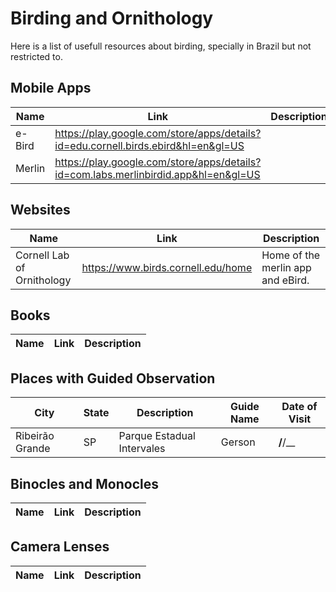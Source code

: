 # Birding and Ornithology

Here is a list of usefull resources about birding, specially in Brazil but not restricted to.


## Mobile Apps
Name     | Link | Description
------------ | ------------- | ---------------
e-Bird | https://play.google.com/store/apps/details?id=edu.cornell.birds.ebird&hl=en&gl=US |
Merlin | https://play.google.com/store/apps/details?id=com.labs.merlinbirdid.app&hl=en&gl=US |

## Websites
Name | Link | Description
--------|------------ | -------------
Cornell Lab of Ornithology | https://www.birds.cornell.edu/home | Home of the merlin app and eBird.

## Books
Name | Link | Description
------- | ------------ | -------------

## Places with Guided Observation
City | State | Description | Guide Name | Date of Visit
---- | ----- | ------ | ------- | -----
Ribeirão Grande | SP | Parque Estadual Intervales | Gerson | __/__/__


## Binocles and Monocles
Name | Link | Description
------- | ------------ | -------------

## Camera Lenses
Name | Link | Description
------- | ------------ | -------------

